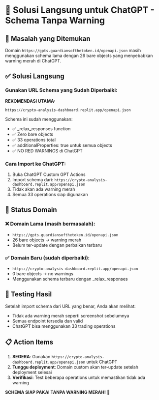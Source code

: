 # 🚀 Solusi Langsung untuk ChatGPT - Schema Tanpa Warning

## 🎯 Masalah yang Ditemukan
Domain `https://gpts.guardiansofthetoken.id/openapi.json` masih menggunakan schema lama dengan 26 bare objects yang menyebabkan warning merah di ChatGPT.

## ✅ Solusi Langsung

### Gunakan URL Schema yang Sudah Diperbaiki:

**REKOMENDASI UTAMA:**
```
https://crypto-analysis-dashboard.replit.app/openapi.json
```

Schema ini sudah menggunakan:
- ✅ _relax_responses function
- ✅ Zero bare objects 
- ✅ 33 operations total
- ✅ additionalProperties: true untuk semua objects
- ✅ NO RED WARNINGS di ChatGPT

### Cara Import ke ChatGPT:
1. Buka ChatGPT Custom GPT Actions
2. Import schema dari: `https://crypto-analysis-dashboard.replit.app/openapi.json`
3. Tidak akan ada warning merah
4. Semua 33 operations siap digunakan

## 🔄 Status Domain

### ❌ Domain Lama (masih bermasalah):
- `https://gpts.guardiansofthetoken.id/openapi.json`
- 26 bare objects → warning merah
- Belum ter-update dengan perbaikan terbaru

### ✅ Domain Baru (sudah diperbaiki):
- `https://crypto-analysis-dashboard.replit.app/openapi.json`
- 0 bare objects → no warnings
- Menggunakan schema terbaru dengan _relax_responses

## 🎉 Testing Hasil
Setelah import schema dari URL yang benar, Anda akan melihat:
- Tidak ada warning merah seperti screenshot sebelumnya
- Semua endpoint tersedia dan valid
- ChatGPT bisa menggunakan 33 trading operations

## 📋 Action Items
1. **SEGERA**: Gunakan `https://crypto-analysis-dashboard.replit.app/openapi.json` untuk ChatGPT
2. **Tunggu deployment**: Domain custom akan ter-update setelah deployment selesai
3. **Verifikasi**: Test beberapa operations untuk memastikan tidak ada warning

**SCHEMA SIAP PAKAI TANPA WARNING MERAH!** 🚀